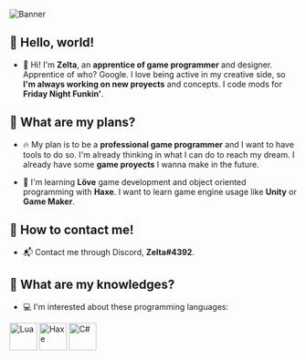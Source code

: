 ![Banner](https://i.imgur.com/9DoMUOS.png)

## 🌺 Hello, world!

- 👋 Hi! I'm **Zelta**, an **apprentice of game programmer** and designer. Apprentice of who? Google.
I love being active in my creative side, so **I'm always working on new proyects** and concepts. I code mods for **Friday Night Funkin'**.

## 🔮 What are my plans?

- 🔥 My plan is to be a **professional game programmer** and I want to have tools to do so. I'm already thinking in what I can do to reach my dream. I already have some **game proyects** I wanna make in the future.

- 📗 I'm learning **Löve** game development and object oriented programming with **Haxe**. I want to learn game engine usage like **Unity** or **Game Maker**.
  
## 🧾 How to contact me!

-  📬 Contact me through Discord, **Zelta#4392**.

## 🧠 What are my knowledges?

-  💻 I'm interested about these programming languages:

<img title="Lua" src="https://upload.wikimedia.org/wikipedia/commons/thumb/c/cf/Lua-Logo.svg/1200px-Lua-Logo.svg.png" width="48"/> <img title="Haxe" src="https://cdn.jsdelivr.net/gh/devicons/devicon/icons/haxe/haxe-original.svg" width="48"/> <img title="C#" src="https://upload.wikimedia.org/wikipedia/commons/thumb/0/0d/C_Sharp_wordmark.svg/640px-C_Sharp_wordmark.svg.png" width="48"/>